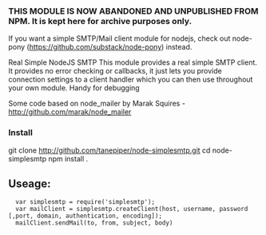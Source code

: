### THIS MODULE IS NOW ABANDONED AND UNPUBLISHED FROM NPM. It is kept here for archive purposes only.

If you want a simple SMTP/Mail client module for nodejs, check out node-pony (https://github.com/substack/node-pony) instead.


Real Simple NodeJS SMTP
This module provides a real simple SMTP client.  It provides no error checking or
callbacks, it just lets you provide connection settings to a client handler which you
can then use throughout your own module.
Handy for debugging

Some code based on node_mailer by Marak Squires - http://github.com/marak/node_mailer

### Install

git clone http://github.com/tanepiper/node-simplesmtp.git
cd node-simplesmtp
npm install .

Useage:
-------
```
  var simplesmtp = require('simplesmtp');
  var mailClient = simplesmtp.createClient(host, username, password [,port, domain, authentication, encoding]);
  mailClient.sendMail(to, from, subject, body)
```
